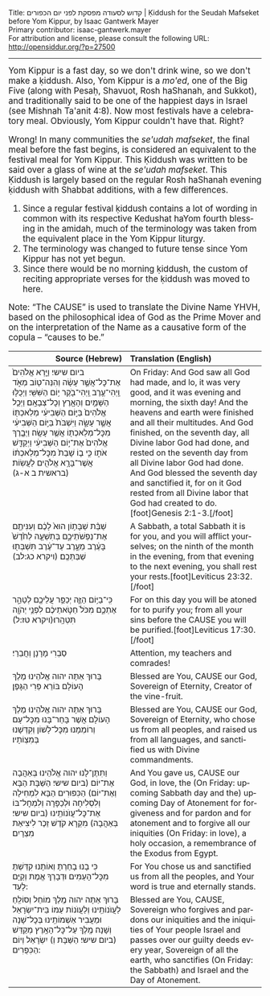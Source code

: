 <html>
<head></head>
<body>
Title: קדוש לסעודה מפסקת לפני יום הכפורים | Ḳiddush for the Seudah Mafseket before Yom Kippur, by Isaac Gantwerk Mayer<br />
Primary contributor: isaac-gantwerk.mayer<br />
For attribution and license, please consult the following URL: <a href="http://opensiddur.org/?p=27500">http://opensiddur.org/?p=27500</a>
<p />
<hr />

<div class="english" lang="en" style="font-size: 1.2em;">
Yom Kippur is a fast day, so we don't drink wine, so we don't make a ḳiddush. Also, Yom Kippur is a <em>mo'ed</em>, one of the Big Five (along with Pesaḥ, Shavuot, Rosh haShanah, and Sukkot), and traditionally said to be one of the happiest days in Israel (see Mishnah Ta'anit 4:8). Now most festivals have a celebratory meal. Obviously, Yom Kippur couldn't have that. Right?

Wrong! In many communities the <em>se'udah mafseket</em>, the final meal before the fast begins, is considered an equivalent to the festival meal for Yom Kippur. This Ḳiddush was written to be said over a glass of wine at the <em>se'udah mafseket</em>. This Ḳiddush is largely based on the regular Rosh haShanah evening ḳiddush with Shabbat additions, with a few differences.

<ol>
<li>Since a regular festival ḳiddush contains a lot of wording in common with its respective Kedushat haYom fourth blessing in the amidah, much of the terminology was taken from the equivalent place in the Yom Kippur liturgy.</li>

<li>The terminology was changed to future tense since Yom Kippur has not yet begun.</li>

<li>Since there would be no morning ḳiddush, the custom of reciting appropriate verses for the ḳiddush was moved to here.</li>
</ol>

Note: “The CAUSE” is used to translate the Divine Name YHVH, based on the philosophical idea of God as the Prime Mover and on the interpretation of the Name as a causative form of the copula – “causes to be.”
</div>

<table style="margin-left: auto;margin-right: auto;" class="draggable">
<thead><tr><th id="x" style="text-align: right;">Source (Hebrew)</th><th style="text-align: left;">Translation (English)</th></tr></thead>
<tbody>
<tr><td style="vertical-align:top;" width="46%">
<div class="liturgy" lang="he">
<span class="instruction">ביום שישי׃</span> וַיַּ֤רְא אֱלֹהִים֙ אֶת־כׇּל־אֲשֶׁ֣ר עָשָׂ֔ה וְהִנֵּה־ט֖וֹב מְאֹ֑ד וַֽיְהִי־עֶ֥רֶב וַֽיְהִי־בֹ֖קֶר י֥וֹם הַשִּׁשִּֽׁי׃ וַיְכֻלּ֛וּ הַשָּׁמַ֥יִם וְהָאָ֖רֶץ וְכׇל־צְבָאָֽם׃ וַיְכַ֤ל אֱלֹהִים֙ בַּיּ֣וֹם הַשְּׁבִיעִ֔י מְלַאכְתּ֖וֹ אֲשֶׁ֣ר עָשָׂ֑ה וַיִּשְׁבֹּת֙ בַּיּ֣וֹם הַשְּׁבִיעִ֔י מִכׇּל־מְלַאכְתּ֖וֹ אֲשֶׁ֥ר עָשָֽׂה׃ וַיְבָ֤רֶךְ אֱלֹהִים֙ אֶת־י֣וֹם הַשְּׁבִיעִ֔י וַיְקַדֵּ֖שׁ אֹת֑וֹ כִּ֣י ב֤וֹ שָׁבַת֙ מִכׇּל־מְלַאכְתּ֔וֹ אֲשֶׁר־בָּרָ֥א אֱלֹהִ֖ים לַעֲשֽׂוֹת׃ <span class="citation">(בראשית ב א-ג)</span>
</span></div></td>
 
<td style="vertical-align:top;" width="53%">
<div class="english" lang="en">
<span class="instruction">On Friday:</span> And God saw all God had made, and lo, it was very good, and it was evening and morning, the sixth day! And the heavens and earth were finished and all their multitudes. And God finished, on the seventh day, all Divine labor God had done, and rested on the seventh day from all Divine labor God had done. And God blessed the seventh day and sanctified it, for on it God rested from all Divine labor that God had created to do.[foot]Genesis 2:1-3.[/foot]
</div></td></tr>


<tr><td style="vertical-align:top;" width="46%">
<div class="liturgy" lang="he">
שַׁבַּ֨ת שַׁבָּת֥וֹן הוּא֙ לָכֶ֔ם וְעִנִּיתֶ֖ם אֶת־נַפְשֹׁתֵיכֶ֑ם בְּתִשְׁעָ֤ה לַחֹ֙דֶשׁ֙ בָּעֶ֔רֶב מֵעֶ֣רֶב עַד־עֶ֔רֶב תִּשְׁבְּת֖וּ שַׁבַּתְּכֶֽם׃ <span class="citation">(ויקרא כג:לב)</span>
</span></div></td>
 
<td style="vertical-align:top;" width="53%">
<div class="english" lang="en">
A Sabbath, a total Sabbath it is for you, and you will afflict yourselves; on the ninth of the month in the evening, from that evening to the next evening, you shall rest your rests.[foot]Leviticus 23:32.[/foot]
</div></td></tr>


<tr><td style="vertical-align:top;" width="46%">
<div class="liturgy" lang="he">
כִּֽי־בַיּ֥וֹם הַזֶּ֛ה יְכַפֵּ֥ר עֲלֵיכֶ֖ם לְטַהֵ֣ר אֶתְכֶ֑ם מִכֹּל֙ חַטֹּ֣אתֵיכֶ֔ם לִפְנֵ֥י יְהֹוָ֖ה תִּטְהָֽרוּ׃<span class="citation">(ויקרא טז:ל)</span>
</span></div></td>
 
<td style="vertical-align:top;" width="53%">
<div class="english" lang="en">
For on this day you will be atoned for to purify you; from all your sins before the CAUSE you will be purified.[foot]Leviticus 17:30.[/foot]
</div></td></tr>


<tr><td style="vertical-align:top;" width="46%">
<div class="liturgy" lang="he">
סַבְרִי מָרָנָן וְחֲבֵרַי׃
</span></div></td>
 
<td style="vertical-align:top;" width="53%">
<div class="english" lang="en">
Attention, my teachers and comrades!
</div></td></tr>


<tr><td style="vertical-align:top;" width="46%">
<div class="liturgy" lang="he">
בָּרוּךְ אַתָּה 
יהוה אֱלֹהֵינוּ 
מֶלֶךְ הָעוֹלָם
בּוֹרֵא פְּרִי הַגָּפֶן׃
</span></div></td>
 
<td style="vertical-align:top;" width="53%">
<div class="english" lang="en">
Blessed are You, 
CAUSE our God, 
Sovereign of Eternity, 
Creator of the vine-fruit.
</div></td></tr>


<tr><td style="vertical-align:top;" width="46%">
<div class="liturgy" lang="he">
בָּרוּךְ אַתָּה יהוה אֱלֹהֵינוּ מֶלֶךְ הָעוֹלָם אֲשֶׁר בָּחַר־בָּנוּ מִכׇּל־עָם וְרוֹמְמָנוּ מִכׇּל־לָשׁוֹן וְקִדְּשָׁנוּ בְּמִצְוֹתָיו׃ 
</span></div></td>
 
<td style="vertical-align:top;" width="53%">
<div class="english" lang="en">
Blessed are You, CAUSE our God, Sovereign of Eternity, who chose us from all peoples, and raised us from all languages, and sanctified us with Divine commandments.
</div></td></tr>


<tr><td style="vertical-align:top;" width="46%">
<div class="liturgy" lang="he">
וַתִּתֶּן־לָנוּ יהוה אֱלֹהֵינוּ בְּאַהֲבָה אֶת־יוֹם (<span class="instruction">ביום שישי׃</span> הַשַּׁבָּת הַבָּא וְאֶת־יוֹם) הַכִּפּוּרִים הַבָּא לִמְחִילָה וְלִסְלִיחָה וּלְכַפָּרָה וְלִמְחׇל־בּוֹ אֶת־כׇּל־עֲוֺנוֹתֵֽינוּ (<span class="instruction">ביום שישי׃</span> בְּאַהֲבָה) מִקְרָא קֹדֶשׁ זֵכֶר לִיצִיאַת מִצְרָיִם׃
</span></div></td>
 
<td style="vertical-align:top;" width="53%">
<div class="english" lang="en">
And You gave us, CAUSE our God, in love, the (<span class="instruction">On Friday:</span> upcoming Sabbath day and the) upcoming Day of Atonement for forgiveness and for pardon and for atonement and to forgive all our iniquities (<span class="instruction">On Friday:</span> in love), a holy occasion, a remembrance of the Exodus from Egypt.
</div></td></tr>


<tr><td style="vertical-align:top;" width="46%">
<div class="liturgy" lang="he">
כִּי בָנוּ בָחַרְתָּ וְאוֹתָנוּ קִדַּשְׁתָּ מִכׇּל־הָעַמִּים וּדְבָרְךָ אֱמֶת וְקַיָּם לָעַד: 
</span></div></td>
 
<td style="vertical-align:top;" width="53%">
<div class="english" lang="en">
For You chose us and sanctified us from all the peoples, and Your word is true and eternally stands.
</div></td></tr>


<tr><td style="vertical-align:top;" width="46%">
<div class="liturgy" lang="he">
בָּרוּךְ אַתָּה יהוה מֶֽלֶךְ מוֹחֵל וְסוֹלֵֽחַ לַעֲוֺנוֹתֵֽינוּ וְלַעֲוֺנוֹת עַמּוֹ בֵּית־יִשְׂרָאֵל וּמַעֲבִיר אַשְׁמוֹתֵֽינוּ בְּכׇל־שָׁנָה וְשָׁנָה׃ מֶֽלֶךְ עַל־כׇּל־הָאָֽרֶץ מְקַדֵּשׁ (<span class="instruction">ביום שישי׃</span> הַשַּׁבָּת וְ) יִשְׂרָאֵל וְיוֹם הַכִּפֻּרִים:
</span></div></td>
 
<td style="vertical-align:top;" width="53%">
<div class="english" lang="en">
Blessed are You, CAUSE, Sovereign who forgives and pardons our iniquities and the iniquities of Your people Israel and passes over our guilty deeds every year, Sovereign of all the earth, who sanctifies (<span class="instruction">On Friday:</span> the Sabbath) and Israel and the Day of Atonement.
</div></td></tr>
</tbody></table>

&nbsp;
</body>
</html>